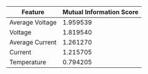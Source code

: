 <!--
 Copyright (c) 2024 David Such
 
 This software is released under the MIT License.
 https://opensource.org/licenses/MIT
-->

| Feature          | Mutual Information Score |
|------------------|--------------------------|
| Average Voltage  | 1.959539                 |
| Voltage          | 1.819540                 |
| Average Current  | 1.261270                 |
| Current          | 1.215705                 |
| Temperature      | 0.794205                 |